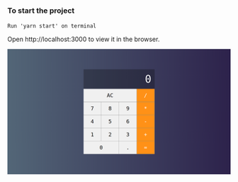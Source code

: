 ### To start the project 

    Run 'yarn start' on terminal

Open http://localhost:3000 to view it in the browser.

<img src="./prints/print.png">